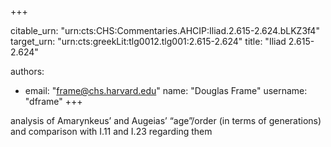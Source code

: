 +++


citable_urn: "urn:cts:CHS:Commentaries.AHCIP:Iliad.2.615-2.624.bLKZ3f4"
target_urn: "urn:cts:greekLit:tlg0012.tlg001:2.615-2.624"
title: "Iliad 2.615-2.624"

authors:
- email: "frame@chs.harvard.edu"
  name: "Douglas Frame"
  username: "dframe"
+++

<p>analysis of Amarynkeus’ and Augeias’ “age”/order (in terms of generations) and comparison with I.11 and I.23 regarding them</p>